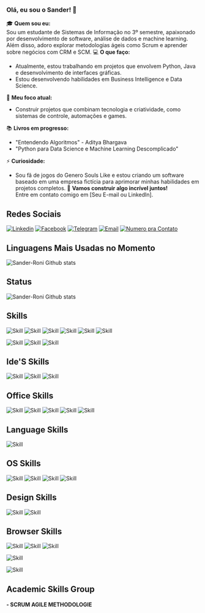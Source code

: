 ### Olá, eu sou o  Sander! 👋 ###
🎓 **Quem sou eu:**  
Sou um estudante de Sistemas de Informação no 3º semestre, apaixonado por desenvolvimento de software, análise de dados e machine learning. Além disso, adoro explorar metodologias ágeis como Scrum e aprender sobre negócios com CRM e SCM.
💻 **O que faço:**  
- Atualmente, estou trabalhando em projetos que envolvem Python, Java e desenvolvimento de interfaces gráficas.
- Estou desenvolvendo habilidades em Business Intelligence e Data Science.

🎯 **Meu foco atual:**  
- Construir projetos que combinam tecnologia e criatividade, como sistemas de controle, automações e games.

📚 **Livros em progresso:**  
- "Entendendo Algoritmos" - Aditya Bhargava  
- "Python para Data Science e Machine Learning Descomplicado"

⚡ **Curiosidade:**  
- Sou fã de jogos do Genero Souls Like e estou criando um software baseado em uma empresa fictícia para aprimorar minhas habilidades em projetos completos.
🌟 **Vamos construir algo incrível juntos!**  
Entre em contato comigo em [Seu E-mail ou LinkedIn].

## Redes Sociais ##
[![Linkedin](https://img.shields.io/badge/LinkedIn-0077B5?style=for-the-badge&logo=linkedin&logoColor=white)](https://www.linkedin.com/in/sander-roni-b09337299?utm_source=share&utm_campaign=share_via&utm_content=profile&utm_medium=android_app)
[![Facebook](https://img.shields.io/badge/Facebook-1877F2?style=for-the-badge&logo=facebook&logoColor=white)](https://www.facebook.com/share/151K5RNxZz/)
[![Telegram](https://img.shields.io/badge/Telegram-2CA5E0?style=for-the-badge&logo=telegram&logoColor=white)](https://telegram.org/dl)
[![Email](https://img.shields.io/badge/Gmail-D14836?style=for-the-badge&logo=gmail&logoColor=white)](mailto:sanderroni2014@gmail.com)
[![Numero pra Contato](https://img.shields.io/badge/WhatsApp-25D366?style=for-the-badge&logo=whatsapp&logoColor=white)](https://wa.me/SEUNUMERO)

## Linguagens Mais Usadas no Momento

![Sander-Roni Github stats ](https://github-readme-stats.vercel.app/api/top-langs/?username=Sander-Roni&theme=blue-green)

## Status 
![Sander-Roni Github stats ](https://github-readme-stats.vercel.app/api?username=Sander-Roni&theme=blue-green)

## Skills 
![Skill](https://img.shields.io/badge/Python-3776AB?style=for-the-badge&logo=python&logoColor=whit)
![Skill](https://img.shields.io/badge/HTML-239120?style=for-the-badge&logo=html5&logoColor=white)
![Skill](https://img.shields.io/badge/CSS-239120?&style=for-the-badge&logo=css3&logoColor=white)
![Skill](https://img.shields.io/badge/Java-ED8B00?style=for-the-badge&logo=openjdk&logoColor=white)
![Skill](https://img.shields.io/badge/PHP-777BB4?style=for-the-badge&logo=php&logoColor=white)
![Skill](https://img.shields.io/badge/Bootstrap-563D7C?style=for-the-badge&logo=bootstrap&logoColor=white)

![Skill](https://img.shields.io/badge/MySQL-00000F?style=for-the-badge&logo=mysql&logoColor=white)
![Skill](https://img.shields.io/badge/PostgreSQL-316192?style=for-the-badge&logo=postgresql&logoColor=white)
![Skill](https://img.shields.io/badge/Powershell-2CA5E0?style=for-the-badge&logo=powershell&logoColor=white)



## Ide'S Skills 

![Skill](https://img.shields.io/badge/Visual_Studio_Code-0078D4?style=for-the-badge&logo=visual%20studio%20code&logoColor=white)
![Skill](https://img.shields.io/badge/IntelliJ_IDEA-000000.svg?style=for-the-badge&logo=intellij-idea&logoColor=white)
![Skill](https://img.shields.io/badge/apache%20netbeans-1B6AC6?style=for-the-badge&logo=apache%20netbeans%20IDE&logoColor=white)

## Office Skills 
![Skill](https://img.shields.io/badge/LibreOffice-18A303?style=for-the-badge&logo=LibreOffice&logoColor=white)
![Skill](https://img.shields.io/badge/Microsoft_Excel-217346?style=for-the-badge&logo=microsoft-excel&logoColor=white)
![Skill](https://img.shields.io/badge/Microsoft_Word-2B579A?style=for-the-badge&logo=microsoft-word&logoColor=white)
![Skill](https://img.shields.io/badge/Microsoft_PowerPoint-B7472A?style=for-the-badge&logo=microsoft-powerpoint&logoColor=white)
![Skill](https://img.shields.io/badge/Trello-0052CC?style=for-the-badge&logo=trello&logoColor=white)

## Language Skills 

![Skill](https://img.shields.io/badge/Duolingo-58CC02?style=for-the-badge&logo=Duolingo&logoColor=whitee)

## OS Skills 
![Skill](https://img.shields.io/badge/Android-3DDC84?style=for-the-badge&logo=android&logoColor=white)
![Skill](https://img.shields.io/badge/Linux_Mint-87CF3E?style=for-the-badge&logo=linux-mint&logoColor=white)
![Skill](https://img.shields.io/badge/Ubuntu-E95420?style=for-the-badge&logo=ubuntu&logoColor=white)
![Skill](https://img.shields.io/badge/Windows-0078D6?style=for-the-badge&logo=windows&logoColor=white
)
## Design Skills #

![Skill](https://img.shields.io/badge/Canva-%2300C4CC.svg?&style=for-the-badge&logo=Canva&logoColor=white
)
![Skill](https://img.shields.io/badge/Adobe%20Photoshop-31A8FF?style=for-the-badge&logo=Adobe%20Photoshop&logoColor=black
)

## Browser Skills
![Skill](https://img.shields.io/badge/Microsoft_Edge-0078D7?style=for-the-badge&logo=Microsoft-edge&logoColor=white
)
![Skill](https://img.shields.io/badge/Google_chrome-4285F4?style=for-the-badge&logo=Google-chrome&logoColor=white
)
![Skill](https://img.shields.io/badge/Firefox_Browser-FF7139?style=for-the-badge&logo=Firefox-Browser&logoColor=white
)

![Skill](https://img.shields.io/badge/Tor_Browser-7D4698?style=for-the-badge&logo=Tor-Browser&logoColor=white
)

![Skill](https://img.shields.io/badge/Opera-FF1B2D?style=for-the-badge&logo=Opera&logoColor=white
)

## Academic Skills Group

#### - SCRUM AGILE METHODOLOGIE





    


